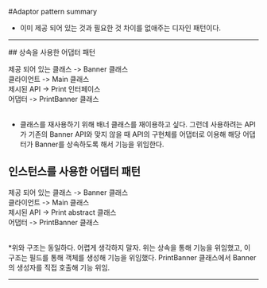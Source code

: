 #Adaptor pattern summary
* 이미 제공 되어 있는 것과 필요한 것 차이를 없애주는 디자인 패턴이다.
<hr/>
## 상속을 사용한 어댑터 패턴
 
제공 되어 있는 클래스 -> Banner 클래스 <br>
클라이언트 -> Main 클래스<br>
제시된 API -> Print 인터페이스<br>
어댑터 -> PrintBanner 클래스<br>
<br>
* 클래스를 재사용하기 위해 배너 클래스를 재이용하고 싶다. 그런데 사용하려는 API가 기존의
Banner API와 맞지 않을 때 API의 구현체를 어댑터로 이용해 해당 어댑터가 Banner를 상속하도록 해서
기능을 위임한다.


## 인스턴스를 사용한 어댑터 패턴

제공 되어 있는 클래스 -> Banner 클래스 <br>
클라이언트 -> Main 클래스<br>
제시된 API -> Print abstract 클래스<br>
어댑터 -> PrintBanner 클래스<br>
<br>

*위와 구조는 동일하다. 어렵게 생각하지 말자. 위는 상속을 통해 기능을 위임했고,
이 구조는 필드를 통해 객체를 생성해 기능을 위임했다.
PrintBanner 클래스에서 Banner의 생성자를 직접 호출해 기능 위임.
<hr/>

